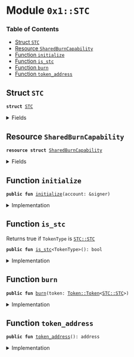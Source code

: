 
<a name="0x1_STC"></a>

# Module `0x1::STC`

### Table of Contents

-  [Struct `STC`](#0x1_STC_STC)
-  [Resource `SharedBurnCapability`](#0x1_STC_SharedBurnCapability)
-  [Function `initialize`](#0x1_STC_initialize)
-  [Function `is_stc`](#0x1_STC_is_stc)
-  [Function `burn`](#0x1_STC_burn)
-  [Function `token_address`](#0x1_STC_token_address)



<a name="0x1_STC_STC"></a>

## Struct `STC`



<pre><code><b>struct</b> <a href="#0x1_STC">STC</a>
</code></pre>



<details>
<summary>Fields</summary>


<dl>
<dt>

<code>dummy_field: bool</code>
</dt>
<dd>

</dd>
</dl>


</details>

<a name="0x1_STC_SharedBurnCapability"></a>

## Resource `SharedBurnCapability`



<pre><code><b>resource</b> <b>struct</b> <a href="#0x1_STC_SharedBurnCapability">SharedBurnCapability</a>
</code></pre>



<details>
<summary>Fields</summary>


<dl>
<dt>

<code>cap: <a href="Token.md#0x1_Token_BurnCapability">Token::BurnCapability</a>&lt;<a href="#0x1_STC_STC">STC::STC</a>&gt;</code>
</dt>
<dd>

</dd>
</dl>


</details>

<a name="0x1_STC_initialize"></a>

## Function `initialize`



<pre><code><b>public</b> <b>fun</b> <a href="#0x1_STC_initialize">initialize</a>(account: &signer)
</code></pre>



<details>
<summary>Implementation</summary>


<pre><code><b>public</b> <b>fun</b> <a href="#0x1_STC_initialize">initialize</a>(account: &signer) {
    <b>assert</b>(<a href="Signer.md#0x1_Signer_address_of">Signer::address_of</a>(account) == <a href="#0x1_STC_token_address">token_address</a>(), <a href="ErrorCode.md#0x1_ErrorCode_ENOT_GENESIS_ACCOUNT">ErrorCode::ENOT_GENESIS_ACCOUNT</a>());

    <a href="Token.md#0x1_Token_register_token">Token::register_token</a>&lt;<a href="#0x1_STC">STC</a>&gt;(
        account,
        SCALING_FACTOR, // scaling_factor = 10^6
        FRACTIONAL_PART,    // fractional_part = 10^3
    );

    <b>let</b> burn_cap = <a href="Token.md#0x1_Token_remove_burn_capability">Token::remove_burn_capability</a>&lt;<a href="#0x1_STC">STC</a>&gt;(account);
    move_to(account, <a href="#0x1_STC_SharedBurnCapability">SharedBurnCapability</a>{cap: burn_cap});
}
</code></pre>



</details>

<a name="0x1_STC_is_stc"></a>

## Function `is_stc`

Returns true if
<code>TokenType</code> is
<code><a href="#0x1_STC_STC">STC::STC</a></code>


<pre><code><b>public</b> <b>fun</b> <a href="#0x1_STC_is_stc">is_stc</a>&lt;TokenType&gt;(): bool
</code></pre>



<details>
<summary>Implementation</summary>


<pre><code><b>public</b> <b>fun</b> <a href="#0x1_STC_is_stc">is_stc</a>&lt;TokenType&gt;(): bool {
    <a href="Token.md#0x1_Token_is_registered_in">Token::is_registered_in</a>&lt;TokenType&gt;(<a href="CoreAddresses.md#0x1_CoreAddresses_GENESIS_ACCOUNT">CoreAddresses::GENESIS_ACCOUNT</a>())
}
</code></pre>



</details>

<a name="0x1_STC_burn"></a>

## Function `burn`



<pre><code><b>public</b> <b>fun</b> <a href="#0x1_STC_burn">burn</a>(token: <a href="Token.md#0x1_Token_Token">Token::Token</a>&lt;<a href="#0x1_STC_STC">STC::STC</a>&gt;)
</code></pre>



<details>
<summary>Implementation</summary>


<pre><code><b>public</b> <b>fun</b> <a href="#0x1_STC_burn">burn</a>(token: <a href="Token.md#0x1_Token">Token</a>&lt;<a href="#0x1_STC">STC</a>&gt;) <b>acquires</b> <a href="#0x1_STC_SharedBurnCapability">SharedBurnCapability</a>{
    <b>let</b> cap = borrow_global&lt;<a href="#0x1_STC_SharedBurnCapability">SharedBurnCapability</a>&gt;(<a href="#0x1_STC_token_address">token_address</a>());
    <a href="Token.md#0x1_Token_burn_with_capability">Token::burn_with_capability</a>(&cap.cap, token);
}
</code></pre>



</details>

<a name="0x1_STC_token_address"></a>

## Function `token_address`



<pre><code><b>public</b> <b>fun</b> <a href="#0x1_STC_token_address">token_address</a>(): address
</code></pre>



<details>
<summary>Implementation</summary>


<pre><code><b>public</b> <b>fun</b> <a href="#0x1_STC_token_address">token_address</a>(): address {
    <a href="CoreAddresses.md#0x1_CoreAddresses_GENESIS_ACCOUNT">CoreAddresses::GENESIS_ACCOUNT</a>()
}
</code></pre>



</details>
